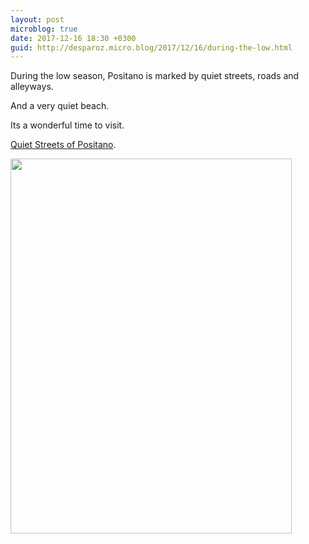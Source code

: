 ```yaml
---
layout: post
microblog: true
date: 2017-12-16 18:30 +0300
guid: http://desparoz.micro.blog/2017/12/16/during-the-low.html
---
```

During the low season, Positano is marked by quiet streets, roads and alleyways.

And a very quiet beach.

Its a wonderful time to visit.

[Quiet Streets of Positano](http://www.desparoz.com/2017/12/16/cobblestone-passageway/).

<img src="http://desparoz.me/uploads/2017/405a7ec1c2.jpg" width="450" height="600" />
